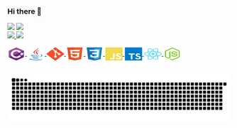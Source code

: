 ### Hi there 👋

<!--
**sandroteste72/sandroteste72** is a ✨ _special_ ✨ repository because its `README.md` (this file) appears on your GitHub profile.

Here are some ideas to get you started:

- 🔭 I’m currently working on ...
- 🌱 I’m currently learning ...
- 👯 I’m looking to collaborate on ...
- 🤔 I’m looking for help with ...
- 💬 Ask me about ...
- 📫 How to reach me: ...
- 😄 Pronouns: ...
- ⚡ Fun fact: ...
-->
<div> 
  <a href="https://www.linkedin.com/in/sandro-arpi-76518343/" target="_blank"><img src="https://img.shields.io/badge/-LinkedIn-%230077B5?style=for-the-badge&logo=linkedin&logoColor=white" target="_blank"></a> 
  <a href="https://www.instagram.com/sandroarpi/" target="_blank"><img src="https://img.shields.io/badge/-Instagram-%23E4405F?style=for-the-badge&logo=instagram&logoColor=white" target="_blank"></a>
</div>

 <div>
  <a href="https://github.com/sandroteste72">
  <img height="160em" src="https://github-readme-stats.vercel.app/api?username=sandroteste72&show_icons=true&theme=react&include_all_commits=true&count_private=true" />
  <img height="160em" src="https://github-readme-stats.vercel.app/api/top-langs/?username=sandroteste72&layout=compact&langs_count=7&theme=react" />
   

  <div style="display: inline_block"><br>
  <img align="center" alt="C#" title="C#" height="30" width="40" src="https://raw.githubusercontent.com/devicons/devicon/master/icons/csharp/csharp-original.svg" />
  <img align="center" alt="Java" title="Java" height="30" width="40" src="https://raw.githubusercontent.com/devicons/devicon/master/icons/java/java-original.svg" />
  <img align="center" alt="Git" title="Git" height="30" width="40" src="https://raw.githubusercontent.com/devicons/devicon/master/icons/git/git-original.svg" />
  <img align="center" alt="HTML" title="HTML5" height="30" width="40" src="https://raw.githubusercontent.com/devicons/devicon/master/icons/html5/html5-original.svg" />
  <img align="center" alt="CSS" title="CSS" height="30" width="40" src="https://raw.githubusercontent.com/devicons/devicon/master/icons/css3/css3-original.svg" />
  <img align="center" alt="Js" title="JavaScript" height="30" width="40" src="https://raw.githubusercontent.com/devicons/devicon/master/icons/javascript/javascript-plain.svg" />
  <img align="center" alt="Ts" title="TypeScript" height="30" width="40" src="https://raw.githubusercontent.com/devicons/devicon/master/icons/typescript/typescript-plain.svg" />
  <img align="center" alt="React" title="ReactJS" height="30" width="40" src="https://raw.githubusercontent.com/devicons/devicon/master/icons/react/react-original.svg" />
  <!--<img align="center" alt="GraphQL" title="GraphQL" height="30" width="40" src="https://raw.githubusercontent.com/devicons/devicon/master/icons/graphql/graphql-plain.svg" />-->
  <img align="center" alt="Node" title="NodeJS" height="30" width="40" src="https://raw.githubusercontent.com/devicons/devicon/master/icons/nodejs/nodejs-original.svg" />
  <!--<img align="center" alt="MongoDB" title="MongoDB" height="30" width="40" src="https://raw.githubusercontent.com/devicons/devicon/master/icons/mongodb/mongodb-original.svg" />-->
</div>
   
   ##
   
 ![Snake animation](https://github.com/sandroteste72/sandroteste72/blob/output/github-contribution-grid-snake.svg)
   
</div>
